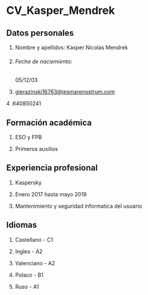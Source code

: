# **CV_Kasper_Mendrek**

## **Datos personales**

1. Nombre y apellidos:  Kasper Nicolas Mendrek

2. <h6>Fecha de naciemiento:</h6> 05/12/03

3. gierazinski16763@iesmarenostrum.com

4 .640850241

## **Formación académica**

1. ESO y FPB

2. Primeros auxilios

## **Experiencia profesional**

1. Kaspersky

2. Enero 2017 hasta mayo 2019

3. Mantenimiento y seguridad informatica del usuario

## **Idiomas**

1. Castellano - C1

2. Ingles - A2

3. Valenciano - A2

4. Polaco - B1

5. Ruso - A1
